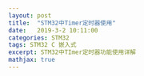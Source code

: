 ```yaml
---
layout: post
title:  "STM32中Timer定时器使用"
date:   2019-3-2 10:11:00
categories: STM32
tags: STM32 C 嵌入式
excerpt: STM32中TImer定时器功能使用详解
mathjax: true
---
```


